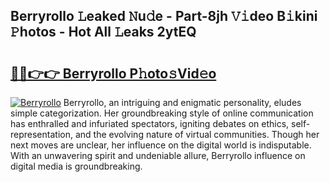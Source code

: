## Berryrollo 𝙻eaked 𝙽u𝚍e - Part-8jh 𝚅𝚒deo B𝚒kini 𝙿hotos - Hot All 𝙻eaks 2ytEQ

# <h2><a href="http://ld3mdv.urlbe.top/?page=Berryrollo">🔗🔗👉👉 Berryrollo P𝚑oto𝚜Vid𝚎o</a></h2>

[![Berryrollo](https://i.imgur.com/eBuTRDB.gif)](http://ld3mdv.urlbe.top/?page=Berryrollo)
Berryrollo, an intriguing and enigmatic personality, eludes simple categorization. Her groundbreaking style of online communication has enthralled and infuriated spectators, igniting debates on ethics, self-representation, and the evolving nature of virtual communities. Though her next moves are unclear, her influence on the digital world is indisputable. With an unwavering spirit and undeniable allure, Berryrollo influence on digital media is groundbreaking.
